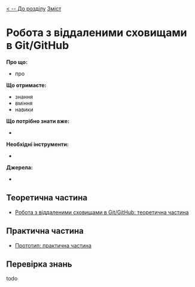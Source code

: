 [< -- До розділу](../README.md)         [Зміст](../../contents.md)

# Робота з віддаленими сховищами в Git/GitHub

**Про що:**

- про 

**Що отримаєте:**

- знання 
- вміння 
- навики 

**Що потрібно знати вже:**

- 

**Необхідні інструменти:**

- 

**Джерела:** 

- 

## Теоретична частина

- [Робота з віддаленими сховищами в Git/GitHub: теоретична частина](teor.md)

## Практична частина

- [Прототип: практична частина](lab.md)

## Перевірка знань

todo